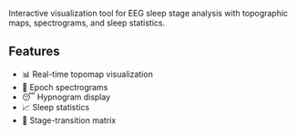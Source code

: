 Interactive visualization tool for EEG sleep stage analysis with topographic maps, spectrograms, and sleep statistics.

## Features
- 📊 Real-time topomap visualization
- 🌊 Epoch spectrograms
- 😴 Hypnogram display
- 📈 Sleep statistics
- 🔄 Stage-transition matrix
